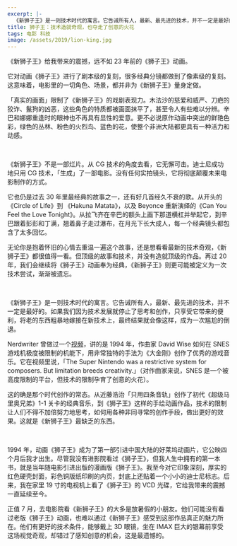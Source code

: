 ```yaml
---
excerpt: |-
  《新狮子王》是一则技术时代的寓言。它告诫所有人，最新、最先进的技术，并不一定是最好的。如果我们因为技术发展就停止了思考和创作，只享受它带来的便利，将老的东西粗暴地嫁接在新技术上，最终结果就会像这样，成为一次尴尬的倒退。
title: 狮子王：技术造就奇观，也夺走了创意的火花
tags: 电影 科技
image: /assets/2019/lion-king.jpg
---
```


《新狮子王》给我带来的震撼，远不如 23 年前的《狮子王》动画。

它对动画《狮子王》进行了剧本级的复刻，很多经典分镜都做到了像素级的复刻。这意味着，电影里的一切角色、场景，都并非为《新狮子王》量身定做。

「真实的画面」限制了《新狮子王》的戏剧表现力。木法沙的慈爱和威严、刀疤的狡诈、鬣狗的凶恶，这些角色的特质都被画面抹平了，甚至令人有些难以分辨。辛巴和娜娜重逢时的眼神也不再具有显性的爱意。更不必说原作动画中突出的鲜艳色彩，绿色的丛林、粉色的火烈鸟、蓝色的花，使整个非洲大陆都更具有一种活力和动感。

<br>

《新狮子王》不是一部烂片。从 CG 技术的角度去看，它无懈可击。迪士尼成功地只用 CG 技术，「生成」了一部电影。没有任何实拍镜头，它将彻底颠覆未来电影制作的方式。

它也仍是过去 30 年里最经典的故事之一，还有好几首经久不衰的歌。从开头的《Circle of Life》到 《Hakuna Matata》，以及 Beyonce 重新演绎的《Can You Feel the Love Tonight》。从拉飞齐在辛巴的额头上画下那道横杠并举起它，到辛巴跟着彭彭和丁满，翘着鼻子走过瀑布，在月光下长大成人，每一个经典镜头都包含了太多回忆。

无论你是抱着怀旧的心情去重温一遍这个故事，还是想看看最新的技术奇观，《新狮子王》都很值得一看。但顶级的故事和技术，并没有造就顶级的作品。再过 20 年，我们会继续将《狮子王》动画奉为经典，《新狮子王》则更可能被定义为一次技术尝试，渐渐被遗忘。

<br>

《新狮子王》是一则技术时代的寓言。它告诫所有人，最新、最先进的技术，并不一定是最好的。如果我们因为技术发展就停止了思考和创作，只享受它带来的便利，将老的东西粗暴地嫁接在新技术上，最终结果就会像这样，成为一次尴尬的倒退。

Nerdwriter 曾做过一个[视频](https://www.youtube.com/watch?v=jvIzIAgRWV0)，讲的是 1994 年，作曲家 David Wise 如何在 SNES 游戏机极度被限制的机能下，用非常独特的手法为《大金刚》创作了优秀的游戏音乐。它在视频里说，「The Super Nintendo was a restrictive system for composers. But limitation breeds creativity.」（对作曲家来说，SNES 是一个被高度限制的平台，但技术的限制孕育了创意的火花）。

这的确是那个时代创作的常态。从近藤浩治「只用四条音轨」创作了初代《超级马里奥兄弟》1-1 关卡的经典音乐，到《狮子王》这样的手绘动画作品，技术的限制让人们不得不加倍努力地思考，如何用各种非同寻常的创作手段，做出更好的效果。这就是《新狮子王》最缺乏的东西。

<br>

1994 年，动画《狮子王》成为了第一部引进中国大陆的好莱坞动画片，它公映四个月后我才出生。尽管我没有进影院看过《狮子王》，但我人生中拥有的第一本书，就是当年随电影引进出版的漫画版《狮子王》。我至今对它印象深刻，厚实的红色硬壳封面，彩色铜版纸印刷的内页，封底上还贴着一个小小的迪士尼标志。后来，我在家里 19 寸的电视机上看了《狮子王》的 VCD 光碟，它给我带来的震撼一直延续至今。

正值 7 月，去电影院看《新狮子王》的大多是放暑假的小朋友。他们可能没有看过老版《狮子王》动画，也难以通过《新狮子王》感受到这部作品真正的魅力所在。他们有更好的技术条件，能够戴上 3D 眼镜，坐在 IMAX 巨大的银幕前享受这场视觉奇观，却错过了感知创意的机会，这是最遗憾的。
